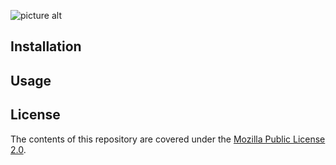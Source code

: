 ![picture alt](https://i.imgur.com/4FIg8Yn.png "Logo")


## Installation


## Usage


## License

The contents of this repository are covered under the [Mozilla Public License 2.0](LICENSE).
